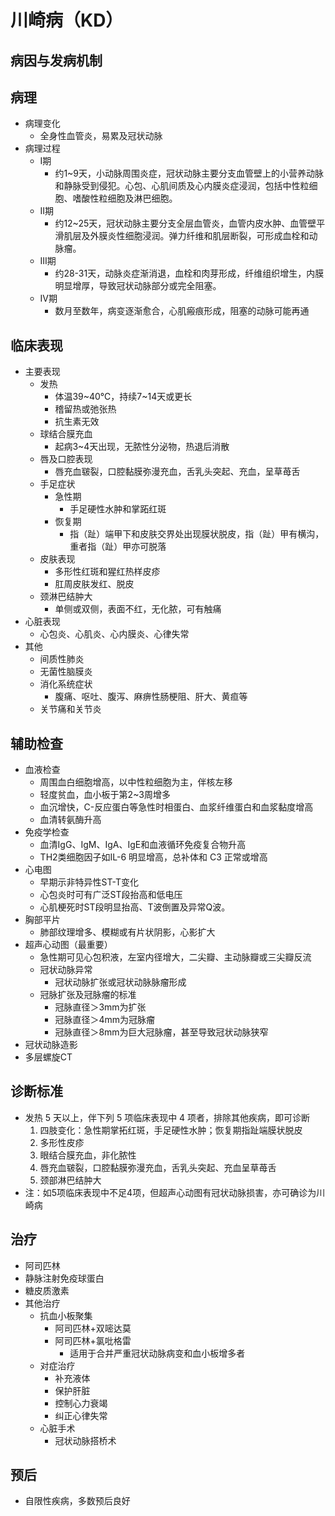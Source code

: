 # 川崎病（KD）

## 病因与发病机制

## 病理
- 病理变化
  - 全身性血管炎，易累及冠状动脉
- 病理过程
  - I期
    - 约1~9天，小动脉周围炎症，冠状动脉主要分支血管壁上的小营养动脉和静脉受到侵犯。心包、心肌间质及心内膜炎症浸润，包括中性粒细胞、嗜酸性粒细胞及淋巴细胞。
  - II期
    - 约12~25天，冠状动脉主要分支全层血管炎，血管内皮水肿、血管壁平滑肌层及外膜炎性细胞浸润。弹力纤维和肌层断裂，可形成血栓和动脉瘤。
  - III期
    - 约28-31天，动脉炎症渐消退，血栓和肉芽形成，纤维组织增生，内膜明显增厚，导致冠状动脉部分或完全阻塞。
  - IV期
    - 数月至数年，病变逐渐愈合，心肌瘢痕形成，阻塞的动脉可能再通

## 临床表现
- 主要表现
  - 发热
    - 体温39~40℃，持续7~14天或更长
    - 稽留热或弛张热
    - 抗生素无效
  - 球结合膜充血
    - 起病3~4天出现，无脓性分泌物，热退后消散
  - 唇及口腔表现
    - 唇充血皲裂，口腔黏膜弥漫充血，舌乳头突起、充血，呈草苺舌
  - 手足症状
    - 急性期
      - 手足硬性水肿和掌跖红斑
    - 恢复期
      - 指（趾）端甲下和皮肤交界处出现膜状脱皮，指（趾）甲有横沟，重者指（趾）甲亦可脱落
  - 皮肤表现
    - 多形性红斑和猩红热样皮疹
    - 肛周皮肤发红、脱皮
  - 颈淋巴结肿大
    - 单侧或双侧，表面不红，无化脓，可有触痛
- 心脏表现
  - 心包炎、心肌炎、心内膜炎、心律失常
- 其他
  - 间质性肺炎
  - 无菌性脑膜炎
  - 消化系统症状
    - 腹痛、呕吐、腹泻、麻痹性肠梗阻、肝大、黄疸等
  - 关节痛和关节炎

## 辅助检查
- 血液检查
  - 周围血白细胞增高，以中性粒细胞为主，伴核左移
  - 轻度贫血，血小板于第2~3周增多
  - 血沉增快，C-反应蛋白等急性时相蛋白、血浆纤维蛋白和血浆黏度增高
  - 血清转氨酶升高
- 免疫学检查
  - 血清IgG、IgM、IgA、IgE和血液循环免疫复合物升高
  - TH2类细胞因子如IL-6 明显增高，总补体和 C3 正常或增高
- 心电图
  - 早期示非特异性ST-T变化
  - 心包炎时可有广泛ST段抬高和低电压
  - 心肌梗死时ST段明显抬高、T波倒置及异常Q波。
- 胸部平片
  - 肺部纹理增多、模糊或有片状阴影，心影扩大
- 超声心动图（最重要）
  - 急性期可见心包积液，左室内径增大，二尖瓣、主动脉瓣或三尖瓣反流
  - 冠状动脉异常
    - 冠状动脉扩张或冠状动脉脉瘤形成
  - 冠脉扩张及冠脉瘤的标准
    - 冠脉直径＞3mm为扩张
    - 冠脉直径＞4mm为冠脉瘤
    - 冠脉直径＞8mm为巨大冠脉瘤，甚至导致冠状动脉狭窄
- 冠状动脉造影
- 多层螺旋CT
## 诊断标准
- 发热 5 天以上，伴下列 5 项临床表现中 4 项者，排除其他疾病，即可诊断
  1. 四肢变化：急性期掌拓红斑，手足硬性水肿；恢复期指趾端膜状脱皮
  2. 多形性皮疹
  3. 眼结合膜充血，非化脓性
  4. 唇充血皲裂，口腔黏膜弥漫充血，舌乳头突起、充血呈草苺舌
  5. 颈部淋巴结肿大
- 注：如5项临床表现中不足4项，但超声心动图有冠状动脉损害，亦可确诊为川崎病
## 治疗
- 阿司匹林
- 静脉注射免疫球蛋白
- 糖皮质激素
- 其他治疗
  - 抗血小板聚集
    - 阿司匹林+双嘧达莫
    - 阿司匹林+氯吡格雷
      - 适用于合并严重冠状动脉病变和血小板增多者
  - 对症治疗
    - 补充液体
    - 保护肝脏
    - 控制心力衰竭
    - 纠正心律失常
  - 心脏手术
    - 冠状动脉搭桥术
## 预后
- 自限性疾病，多数预后良好